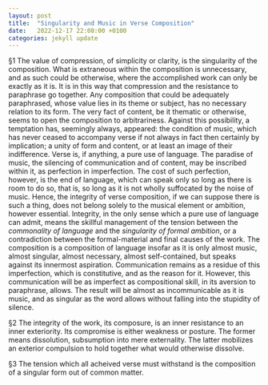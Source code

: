 ```yaml
---
layout: post
title:  "Singularity and Music in Verse Composition"
date:   2022-12-17 22:08:00 +0100
categories: jekyll update
---
```


§1 
The value of compression, of simplicity or clarity, is the singularity of the composition. What is extraneous within the composition is unnecessary, and as such could be otherwise, where the accomplished work can only be exactly as it is. It is in this way that compression and the resistance to paraphrase go together. Any composition that could be adequately paraphrased, whose value lies in its theme or subject, has no necessary relation to its form. The very fact of content, be it thematic or otherwise, seems to open the composition to arbitrariness. Against this possibility, a temptation has, seemingly always, appeared: the condition of music, which has never ceased to accompany verse if not always in fact then certainly by implication; a unity of form and content, or at least an image of their indifference. Verse is, if anything, a pure use of language.  The paradise of music, the silencing of communication and of content, may be inscribed within it, as perfection in imperfection. The cost of such perfection, however, is the end of language, which can speak only so long as there is room to do so, that is, so long as it is not wholly suffocated by the noise of music. Hence, the integrity of verse composition, if we can suppose there is such a thing, does not belong solely to the musical element or ambition, however essential. Integrity, in the only sense which a pure use of language can admit,  means the skillful management of the tension between the *commonality of language* and the *singularity of formal ambition*, or a contradiction between the formal-material and final causes of the work.   The composition is a composition of language insofar as it is only almost music, almost singular, almost necessary, almost self-contained, but speaks against its innermost aspiration.  Communication remains as a residue of this imperfection, which is constitutive, and as the reason for it. However, this communication will be as imperfect as compositional skill, in its aversion to paraphrase, allows. The result will be almost as incommunicable as it is music, and as singular as the word allows without falling into the stupidity of silence.

§2 
The integrity of the work, its composure, is an inner resistance to an inner exteriority. Its compromise is either weakness or posture. The former means dissolution, subsumption into mere externality. The latter mobilizes an exterior compulsion to hold together what would otherwise dissolve.

§3
The tension which all acheived verse must withstand is the composition of a singular form out of common matter.

